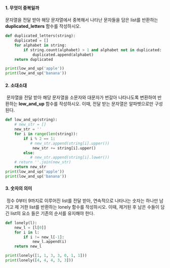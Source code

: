 #### 1. 무엇이 중복일까

문자열을 전달 받아 해당 문자열에서 중복해서 나타난 문자들을 담은 list를 반환하는 **duplicated_letters** 함수를 작성하시오.

```python
def duplicated_letters(string):
    duplicated = []
    for alphabet in string:
        if string.count(alphabet) > 1 and alphabet not in duplicated:
            duplicated.append(alphabet)
    return duplicated

print(low_and_up('apple'))
print(low_and_up('banana'))
```



#### 2. 소대소대

​	문자열을 전달 받아 해당 문자열을 소문자와 대문자가 번갈아 나타나도록 변환하여 반환하는 	**low_and_up** 함수를 작성하시오. 이때, 전달 받는 문자열은 알파벳으로만 구성된다.

```python
def low_and_up(string):
    # new_str = []
    new_str = ''
    for i in range(len(string)):
        if i % 2 == 1:
           # new_str.append(string[i].upper())
        	new_str += string[i].upper()
        else:
           # new_str.append(string[i].lower())
    # return ''.join(new_str)
	return new_str
print(low_and_up('apple'))
print(low_and_up('banana'))
```



#### 3. 숫자의 의미

​	정수 0부터 9까지로 이루어진 list를 전달 받아, 연속적으로 나타나는 숫자는 하나만 남 기고 제	거한 list를 반환하는 lonely 함수를 작성하시오. 이때, 제거된 후 남은 수들이 담 긴 list의 요소	들은 기존의 순서를 유지해야 한다.

```python
def lonely(l):
    new_l = [l[0]]
    for i in l:
        if i != new_l[-1]:
            new_l.append(i)
    return new_l

print(lonely([1, 1, 3, 3, 0, 1, 1]))
print(lonely([4, 4, 4, 3, 3]))
```


